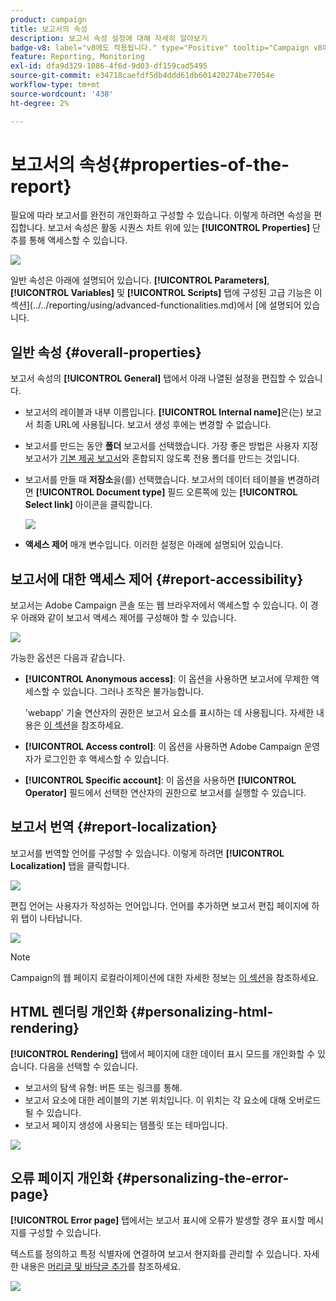 ```yaml
---
product: campaign
title: 보고서의 속성
description: 보고서 속성 설정에 대해 자세히 알아보기
badge-v8: label="v8에도 적용됩니다." type="Positive" tooltip="Campaign v8에도 적용됩니다."
feature: Reporting, Monitoring
exl-id: dfa9d329-1086-4f6d-9d03-df159cad5495
source-git-commit: e34718caefdf5db4ddd61db601420274be77054e
workflow-type: tm+mt
source-wordcount: '438'
ht-degree: 2%

---
```


# 보고서의 속성{#properties-of-the-report}



필요에 따라 보고서를 완전히 개인화하고 구성할 수 있습니다. 이렇게 하려면 속성을 편집합니다. 보고서 속성은 활동 시퀀스 차트 위에 있는 **[!UICONTROL Properties]** 단추를 통해 액세스할 수 있습니다.

![](assets/s_ncs_advuser_report_properties_01.png)

일반 속성은 아래에 설명되어 있습니다. **[!UICONTROL Parameters]**, **[!UICONTROL Variables]** 및 **[!UICONTROL Scripts]** 탭에 구성된 고급 기능은 이 섹션](../../reporting/using/advanced-functionalities.md)에서 [에 설명되어 있습니다.

## 일반 속성 {#overall-properties}

보고서 속성의 **[!UICONTROL General]** 탭에서 아래 나열된 설정을 편집할 수 있습니다.

* 보고서의 레이블과 내부 이름입니다. **[!UICONTROL Internal name]**&#x200B;은(는) 보고서 최종 URL에 사용됩니다. 보고서 생성 후에는 변경할 수 없습니다.

* 보고서를 만드는 동안 **폴더** 보고서를 선택했습니다. 가장 좋은 방법은 사용자 지정 보고서가 [기본 제공 보고서](../../reporting/using/about-campaign-built-in-reports.md)와 혼합되지 않도록 전용 폴더를 만드는 것입니다.

* 보고서를 만들 때 **저장소**&#x200B;을(를) 선택했습니다. 보고서의 데이터 테이블을 변경하려면 **[!UICONTROL Document type]** 필드 오른쪽에 있는 **[!UICONTROL Select link]** 아이콘을 클릭합니다.

  ![](assets/s_ncs_advuser_report_properties_02.png)

* **액세스 제어** 매개 변수입니다. 이러한 설정은 아래에 설명되어 있습니다.

## 보고서에 대한 액세스 제어 {#report-accessibility}

보고서는 Adobe Campaign 콘솔 또는 웹 브라우저에서 액세스할 수 있습니다. 이 경우 아래와 같이 보고서 액세스 제어를 구성해야 할 수 있습니다.

![](assets/s_ncs_advuser_report_properties_02b.png)

가능한 옵션은 다음과 같습니다.

* **[!UICONTROL Anonymous access]**: 이 옵션을 사용하면 보고서에 무제한 액세스할 수 있습니다. 그러나 조작은 불가능합니다.

  &#39;webapp&#39; 기술 연산자의 권한은 보고서 요소를 표시하는 데 사용됩니다. 자세한 내용은 [이 섹션](../../platform/using/access-management-operators.md)을 참조하세요.

* **[!UICONTROL Access control]**: 이 옵션을 사용하면 Adobe Campaign 운영자가 로그인한 후 액세스할 수 있습니다.
* **[!UICONTROL Specific account]**: 이 옵션을 사용하면 **[!UICONTROL Operator]** 필드에서 선택한 연산자의 권한으로 보고서를 실행할 수 있습니다.

## 보고서 번역 {#report-localization}

보고서를 번역할 언어를 구성할 수 있습니다. 이렇게 하려면 **[!UICONTROL Localization]** 탭을 클릭합니다.

![](assets/s_ncs_advuser_report_properties_06.png)

편집 언어는 사용자가 작성하는 언어입니다. 언어를 추가하면 보고서 편집 페이지에 하위 탭이 나타납니다.

![](assets/s_ncs_advuser_report_properties_05a.png)

>[!NOTE]
>
>Campaign의 웹 페이지 로컬라이제이션에 대한 자세한 정보는 [이 섹션](../../web/using/translating-a-web-form.md)을 참조하세요.

## HTML 렌더링 개인화 {#personalizing-html-rendering}

**[!UICONTROL Rendering]** 탭에서 페이지에 대한 데이터 표시 모드를 개인화할 수 있습니다. 다음을 선택할 수 있습니다.

* 보고서의 탐색 유형: 버튼 또는 링크를 통해.
* 보고서 요소에 대한 레이블의 기본 위치입니다. 이 위치는 각 요소에 대해 오버로드될 수 있습니다.
* 보고서 페이지 생성에 사용되는 템플릿 또는 테마입니다.

![](assets/s_ncs_advuser_report_properties_08.png)

## 오류 페이지 개인화 {#personalizing-the-error-page}

**[!UICONTROL Error page]** 탭에서는 보고서 표시에 오류가 발생할 경우 표시할 메시지를 구성할 수 있습니다.

텍스트를 정의하고 특정 식별자에 연결하여 보고서 현지화를 관리할 수 있습니다. 자세한 내용은 [머리글 및 바닥글 추가](../../reporting/using/element-layout.md#adding-a-header-and-a-footer)를 참조하세요.

![](assets/s_ncs_advuser_report_properties_11.png)
